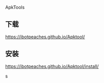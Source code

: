 ApkTools
## 下载
https://ibotpeaches.github.io/Apktool/
## 安装
https://ibotpeaches.github.io/Apktool/install/


s
